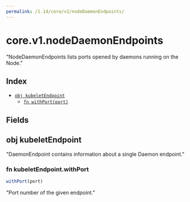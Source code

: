 ```yaml
---
permalink: /1.14/core/v1/nodeDaemonEndpoints/
---
```


# core.v1.nodeDaemonEndpoints

"NodeDaemonEndpoints lists ports opened by daemons running on the Node."

## Index

* [`obj kubeletEndpoint`](#obj-kubeletendpoint)
  * [`fn withPort(port)`](#fn-kubeletendpointwithport)

## Fields

## obj kubeletEndpoint

"DaemonEndpoint contains information about a single Daemon endpoint."

### fn kubeletEndpoint.withPort

```ts
withPort(port)
```

"Port number of the given endpoint."